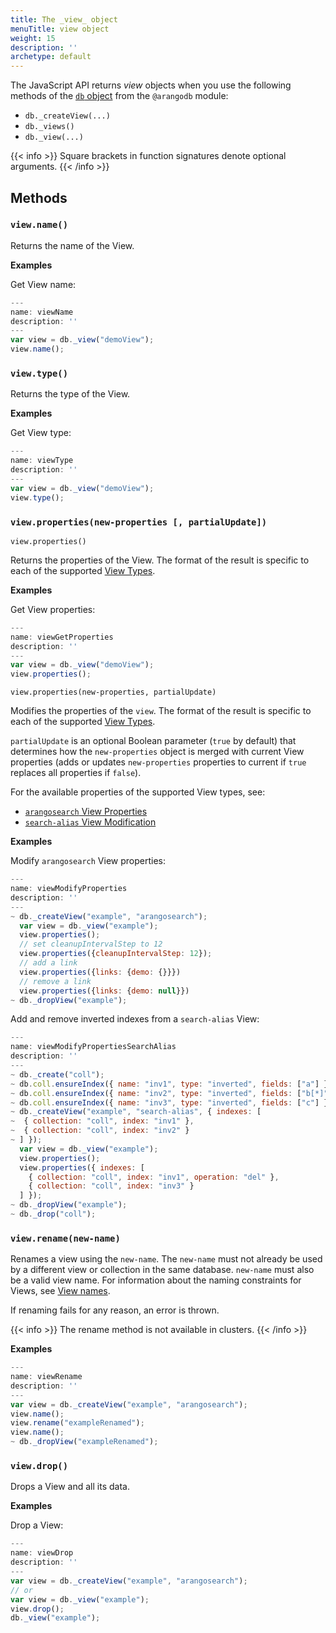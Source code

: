 ```yaml
---
title: The _view_ object
menuTitle: view object
weight: 15
description: ''
archetype: default
---
```

The JavaScript API returns _view_ objects when you use the following methods
of the [`db` object](db-object.md) from the `@arangodb` module:

- `db._createView(...)` 
- `db._views()` 
- `db._view(...)`

{{< info >}}
Square brackets in function signatures denote optional arguments.
{{< /info >}}

## Methods

### `view.name()`

Returns the name of the View.

**Examples**

Get View name:

```js
---
name: viewName
description: ''
---
var view = db._view("demoView");
view.name();
```

### `view.type()`

Returns the type of the View.

**Examples**

Get View type:

```js
---
name: viewType
description: ''
---
var view = db._view("demoView");
view.type();
```

### `view.properties(new-properties [, partialUpdate])`

`view.properties()`

Returns the properties of the View. The format of the result is specific to
each of the supported [View Types](../../../concepts/data-structure/views.md).

**Examples**

Get View properties:

```js
---
name: viewGetProperties
description: ''
---
var view = db._view("demoView");
view.properties();
```


`view.properties(new-properties, partialUpdate)`

Modifies the properties of the `view`. The format of the result is specific to
each of the supported [View Types](../../../concepts/data-structure/views.md).

`partialUpdate` is an optional Boolean parameter (`true` by default) that
determines how the `new-properties` object is merged with current View properties
(adds or updates `new-properties` properties to current if `true` replaces all
properties if `false`).

For the available properties of the supported View types, see:
- [`arangosearch` View Properties](../../../index-and-search/arangosearch/arangosearch-views-reference.md#view-properties)
- [`search-alias` View Modification](../../../index-and-search/arangosearch/search-alias-views-reference.md#view-modification)

**Examples**

Modify `arangosearch` View properties:

```js
---
name: viewModifyProperties
description: ''
---
~ db._createView("example", "arangosearch");
  var view = db._view("example");
  view.properties();
  // set cleanupIntervalStep to 12
  view.properties({cleanupIntervalStep: 12});
  // add a link
  view.properties({links: {demo: {}}})
  // remove a link
  view.properties({links: {demo: null}})
~ db._dropView("example");
```

Add and remove inverted indexes from a `search-alias` View:

```js
---
name: viewModifyPropertiesSearchAlias
description: ''
---
~ db._create("coll");
~ db.coll.ensureIndex({ name: "inv1", type: "inverted", fields: ["a"] });
~ db.coll.ensureIndex({ name: "inv2", type: "inverted", fields: ["b[*]"] });
~ db.coll.ensureIndex({ name: "inv3", type: "inverted", fields: ["c"] });
~ db._createView("example", "search-alias", { indexes: [
~  { collection: "coll", index: "inv1" },
~  { collection: "coll", index: "inv2" }
~ ] });
  var view = db._view("example");
  view.properties();
  view.properties({ indexes: [
    { collection: "coll", index: "inv1", operation: "del" },
    { collection: "coll", index: "inv3" }
  ] });
~ db._dropView("example");
~ db._drop("coll");
```

### `view.rename(new-name)`

Renames a view using the `new-name`. The `new-name` must not already be used by
a different view or collection in the same database. `new-name` must also be a
valid view name. For information about the naming constraints for Views, see
[View names](../../../concepts/data-structure/views.md#view-names).

If renaming fails for any reason, an error is thrown.

{{< info >}}
The rename method is not available in clusters.
{{< /info >}}

**Examples**

```js
---
name: viewRename
description: ''
---
var view = db._createView("example", "arangosearch");
view.name();
view.rename("exampleRenamed");
view.name();
~ db._dropView("exampleRenamed");
```

### `view.drop()`

Drops a View and all its data.

**Examples**

Drop a View:

```js
---
name: viewDrop
description: ''
---
var view = db._createView("example", "arangosearch");
// or
var view = db._view("example");
view.drop();
db._view("example");
```
